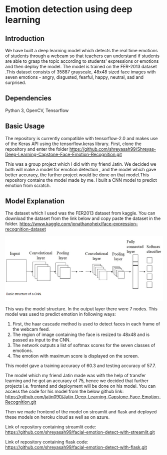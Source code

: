 # Emotion detection using deep learning




## Introduction

We have  built a deep learning model which detects the real time emotions of students through a webcam so that teachers can understand if students are able to grasp the topic according to students' expressions or emotions and then deploy the model. The model is trained on the FER-2013 dataset .This dataset consists of 35887 grayscale, 48x48 sized face images with seven emotions - angry, disgusted, fearful, happy, neutral, sad and surprised.


## Dependencies

Python 3, OpenCV, Tensorflow
 
 
## Basic Usage

The repository is currently compatible with tensorflow-2.0 and makes use of the Keras API using the tensorflow.keras library.
First, clone the repository and enter the folder
https://github.com/shreyasah99/Shreyas-Deep-Learning-Capstone-Face-Emotion-Recognition.git
 
 
 
This was a group project which I did with my friend Jatin. We decided we both will make a model for emotion detection , and the model which gave better accuracy, the further project would be done on that model.This repository contains the model made by me. I built a CNN model to predict emotion from scratch.



## Model Explanation

The dataset which I used was the FER2013 dataset from kaggle. You can download the dataset from the link below and copy paste the dataset in the folder.
https://www.kaggle.com/jonathanoheix/face-expression-recognition-dataset
 
![](Structure%20of%20model.png)

This was the model structure. In the output layer there were 7 nodes. This model was used to predict emotion in following ways:
1. First, the haar cascade method is used to detect faces in each frame of the webcam feed.
2. The region of image containing the face is resized to 48x48 and is passed as input to the CNN.
3. The network outputs a list of softmax scores for the seven classes of emotions.
4. The emotion with maximum score is displayed on the screen.

This model gave a training accuracy of 60.3 and testing accuracy of 57.7.
 
 
 
The model which my friend Jatin made was with the help of transfer learning and he got an accuracy of 75, hence we decided that further projects i.e. frontend and deployment will be done on his model. You can access the code for his model from the below github link:
https://github.com/jatin090/Jatin-Deep-Learning-Capstone-Face-Emotion-Recognition.git
 
 
Then we made frontend of the model on streamlit and flask and deployed these models on heroku cloud as well as on azure.
 
Link of repository containing streamlit code:
https://github.com/shreyasah99/facial-emotion-detect-with-streamlit.git
 
Link of repository containing flask code:
https://github.com/shreyasah99/facial-emotion-detect-with-flask.git
